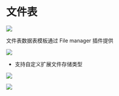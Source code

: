 # 文件表

![](https://static-docs.nocobase.com/6b7dd77d7f3b4a77667d75f5991d5e9f.png)

文件表数据表模板通过 File manager 插件提供

![](https://static-docs.nocobase.com/c7893abe6b165c7237327618da7f49e5.png)

- 支持自定义扩展文件存储类型

![](https://static-docs.nocobase.com/f2a5341252a91d2cab8a98b853024966.png)

![](https://static-docs.nocobase.com/230482a819cb3c05b2302887300582a6.png)

